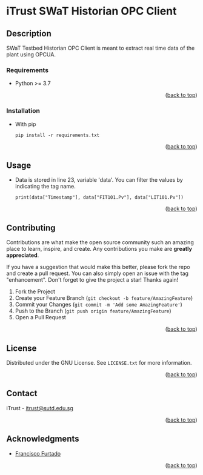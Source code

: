 <div id="top"></div>

<!-- Title -->
# iTrust SWaT Historian OPC Client

<!-- Description -->
## Description
SWaT Testbed Historian OPC Client is meant to extract real time data of the plant using OPCUA.

### Requirements
* Python >= 3.7
<p align="right">(<a href="#top">back to top</a>)</p>

### Installation
* With pip
   ```
   pip install -r requirements.txt
   ```
<p align="right">(<a href="#top">back to top</a>)</p>

## Usage
* Data is stored in line 23, variable 'data'. You can filter the values by indicating the tag name.
   ```
   print(data["Timestamp"], data["FIT101.Pv"], data["LIT101.Pv"])
   ```

<p align="right">(<a href="#top">back to top</a>)</p>

<!-- CONTRIBUTING -->
## Contributing

Contributions are what make the open source community such an amazing place to learn, inspire, and create. Any contributions you make are **greatly appreciated**.

If you have a suggestion that would make this better, please fork the repo and create a pull request. You can also simply open an issue with the tag "enhancement".
Don't forget to give the project a star! Thanks again!

1. Fork the Project
2. Create your Feature Branch (`git checkout -b feature/AmazingFeature`)
3. Commit your Changes (`git commit -m 'Add some AmazingFeature'`)
4. Push to the Branch (`git push origin feature/AmazingFeature`)
5. Open a Pull Request

<p align="right">(<a href="#top">back to top</a>)</p>

<!-- LICENSE -->
## License

Distributed under the GNU License. See `LICENSE.txt` for more information.

<p align="right">(<a href="#top">back to top</a>)</p>

<!-- CONTACT -->
## Contact

iTrust - itrust@sutd.edu.sg

<p align="right">(<a href="#top">back to top</a>)</p>

<!-- ACKNOWLEDGMENTS -->
## Acknowledgments
* [Francisco Furtado](ifyouaretea@gmail.com)

<p align="right">(<a href="#top">back to top</a>)</p>